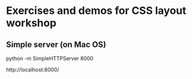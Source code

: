 # Exercises and demos for CSS layout workshop

## Simple server (on Mac OS)

python -m SimpleHTTPServer 8000

http://localhost:8000/